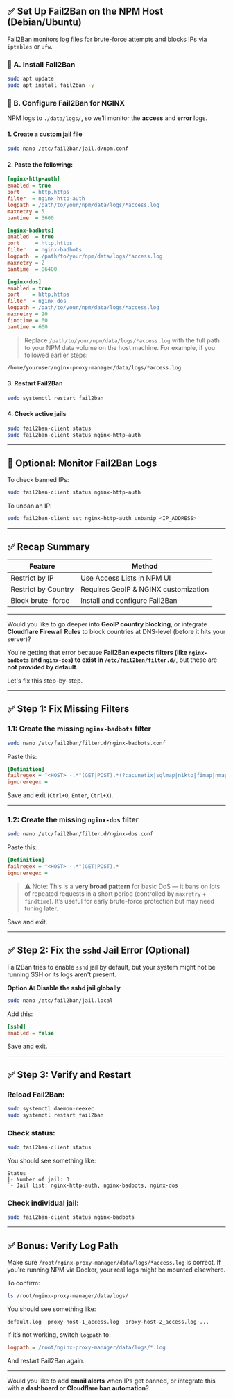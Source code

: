 ## ✅ Set Up Fail2Ban on the NPM Host (Debian/Ubuntu)

Fail2Ban monitors log files for brute-force attempts and blocks IPs via `iptables` or `ufw`.

### 🔧 A. Install Fail2Ban

```bash
sudo apt update
sudo apt install fail2ban -y
```

### 🔧 B. Configure Fail2Ban for NGINX

NPM logs to `./data/logs/`, so we’ll monitor the **access** and **error** logs.

#### 1. Create a custom jail file

```bash
sudo nano /etc/fail2ban/jail.d/npm.conf
```

#### 2. Paste the following:

```ini
[nginx-http-auth]
enabled = true
port    = http,https
filter  = nginx-http-auth
logpath = /path/to/your/npm/data/logs/*access.log
maxretry = 5
bantime  = 3600

[nginx-badbots]
enabled  = true
port     = http,https
filter   = nginx-badbots
logpath  = /path/to/your/npm/data/logs/*access.log
maxretry = 2
bantime  = 86400

[nginx-dos]
enabled = true
port    = http,https
filter  = nginx-dos
logpath = /path/to/your/npm/data/logs/*access.log
maxretry = 20
findtime = 60
bantime = 600
```

> Replace `/path/to/your/npm/data/logs/*access.log` with the full path to your NPM data volume on the host machine. For example, if you followed earlier steps:

```bash
/home/youruser/nginx-proxy-manager/data/logs/*access.log
```

#### 3. Restart Fail2Ban

```bash
sudo systemctl restart fail2ban
```

#### 4. Check active jails

```bash
sudo fail2ban-client status
sudo fail2ban-client status nginx-http-auth
```

---

## 🔐 Optional: Monitor Fail2Ban Logs

To check banned IPs:

```bash
sudo fail2ban-client status nginx-http-auth
```

To unban an IP:

```bash
sudo fail2ban-client set nginx-http-auth unbanip <IP_ADDRESS>
```

---

## ✅ Recap Summary

| Feature             | Method                               |
| ------------------- | ------------------------------------ |
| Restrict by IP      | Use Access Lists in NPM UI           |
| Restrict by Country | Requires GeoIP & NGINX customization |
| Block brute-force   | Install and configure Fail2Ban       |

---

Would you like to go deeper into **GeoIP country blocking**, or integrate **Cloudflare Firewall Rules** to block countries at DNS-level (before it hits your server)?

You're getting that error because **Fail2Ban expects filters (like `nginx-badbots` and `nginx-dos`) to exist in `/etc/fail2ban/filter.d/`**, but these are **not provided by default**.

Let's fix this step-by-step.

---

## ✅ Step 1: Fix Missing Filters

### 1.1: Create the missing `nginx-badbots` filter

```bash
sudo nano /etc/fail2ban/filter.d/nginx-badbots.conf
```

Paste this:

```ini
[Definition]
failregex = ^<HOST> -.*"(GET|POST).*(?:acunetix|sqlmap|nikto|fimap|nmap|nessus|whatweb|zmeu|jaascois|morfeus|arachni|netsparker|libwww-perl).*"$
ignoreregex =
```

Save and exit (`Ctrl+O`, `Enter`, `Ctrl+X`).

---

### 1.2: Create the missing `nginx-dos` filter

```bash
sudo nano /etc/fail2ban/filter.d/nginx-dos.conf
```

Paste this:

```ini
[Definition]
failregex = ^<HOST> -.*"(GET|POST).*
ignoreregex =
```

> ⚠️ Note: This is a **very broad pattern** for basic DoS — it bans on lots of repeated requests in a short period (controlled by `maxretry` + `findtime`). It’s useful for early brute-force protection but may need tuning later.

Save and exit.

---

## ✅ Step 2: Fix the `sshd` Jail Error (Optional)

Fail2Ban tries to enable `sshd` jail by default, but your system might not be running SSH or its logs aren't present.

**Option A: Disable the sshd jail globally**

```bash
sudo nano /etc/fail2ban/jail.local
```

Add this:

```ini
[sshd]
enabled = false
```

Save and exit.

---

## ✅ Step 3: Verify and Restart

### Reload Fail2Ban:

```bash
sudo systemctl daemon-reexec
sudo systemctl restart fail2ban
```

### Check status:

```bash
sudo fail2ban-client status
```

You should see something like:

```
Status
|- Number of jail: 3
`- Jail list: nginx-http-auth, nginx-badbots, nginx-dos
```

### Check individual jail:

```bash
sudo fail2ban-client status nginx-badbots
```

---

## ✅ Bonus: Verify Log Path

Make sure `/root/nginx-proxy-manager/data/logs/*access.log` is correct. If you're running NPM via Docker, your real logs might be mounted elsewhere.

To confirm:

```bash
ls /root/nginx-proxy-manager/data/logs/
```

You should see something like:

```
default.log  proxy-host-1_access.log  proxy-host-2_access.log ...
```

If it’s not working, switch `logpath` to:

```ini
logpath = /root/nginx-proxy-manager/data/logs/*.log
```

And restart Fail2Ban again.

---

Would you like to add **email alerts** when IPs get banned, or integrate this with a **dashboard or Cloudflare ban automation**?
